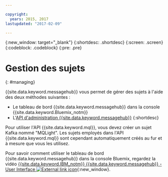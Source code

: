 ```yaml
---

copyright:
  years: 2015, 2017
lastupdated: "2017-02-09"

---
```


{:new_window: target="_blank"}
{:shortdesc: .shortdesc}
{:screen: .screen}
{:codeblock: .codeblock}
{:pre: .pre}

# Gestion des sujets
{: #managing}

{{site.data.keyword.messagehub}} vous permet de gérer des sujets à l'aide des deux méthodes suivantes : 

* Le tableau de bord {{site.data.keyword.messagehub}} dans la console {{site.data.keyword.Bluemix_notm}}
* L'[API d'administration {{site.data.keyword.messagehub}}](/docs/services/MessageHub/messagehub037.html)
{:shortdesc}

Pour utiliser l'API {{site.data.keyword.mql}}, vous devez créer un sujet Kafka nommé "MQLight". Les sujets employés dans l'API {{site.data.keyword.mql}} sont cependant automatiquement créés au fur et à mesure que vous les utilisez. 

Pour savoir comment utiliser le tableau de bord {{site.data.keyword.messagehub}} dans la console Bluemix, regardez la vidéo [{{site.data.keyword.IBM_notm}} {{site.data.keyword.messagehub}} - User Interface ![External link icon](../../icons/launch-glyph.svg "External link icon")](https://www.youtube.com/watch?v=lZulxqv_rHc){:new_window}.
